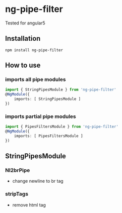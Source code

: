 # ng-pipe-filter
Tested for angular5

## Installation
```
npm install ng-pipe-filter
```


## How to use

### imports all pipe modules
``` app.module.ts
import { StringPipesModule } from 'ng-pipe-filter'
@NgModule({
    imports: [ StringPipesModule ]
})
```

### imports partial pipe modules
``` app.module.ts
import { PipesFiltersModule } from 'ng-pipe-filter'
@NgModule({
    imports: [ PipesFiltersModule ]
})
```

## StringPipesModule
### Nl2brPipe
- change newline to br tag
### stripTags
- remove html tag

